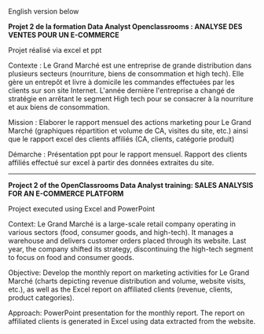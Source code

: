 English version below

**Projet 2 de la formation Data Analyst Openclassrooms : ANALYSE DES VENTES POUR UN E-COMMERCE**

Projet réalisé via excel et ppt

Contexte : Le Grand Marché est une entreprise de grande distribution dans plusieurs secteurs (nourriture, biens de consommation et high tech). Elle gère un entrepôt et livre à domicile les commandes effectuées par les clients sur son site Internet. L'année dernière l'entreprise a changé de stratégie en arrêtant le segment High tech pour se consacrer à la nourriture et aux biens de consommation. 

Mission : Elaborer le rapport mensuel des actions marketing pour Le Grand Marché (graphiques répartition et volume de CA, visites du site, etc.) ainsi que le rapport excel des clients affiliés (CA, clients, catégorie produit)

Démarche : Présentation ppt pour le rapport mensuel. Rapport des clients affiliés effectué sur excel à partir des données extraites du site.


-------------------------------------------------------------------------------------------------------


**Project 2 of the OpenClassrooms Data Analyst training: SALES ANALYSIS FOR AN E-COMMERCE PLATFORM**

Project executed using Excel and PowerPoint

Context: Le Grand Marché is a large-scale retail company operating in various sectors (food, consumer goods, and high-tech). It manages a warehouse and delivers customer orders placed through its website. Last year, the company shifted its strategy, discontinuing the high-tech segment to focus on food and consumer goods.

Objective: Develop the monthly report on marketing activities for Le Grand Marché (charts depicting revenue distribution and volume, website visits, etc.), as well as the Excel report on affiliated clients (revenue, clients, product categories).

Approach: PowerPoint presentation for the monthly report. The report on affiliated clients is generated in Excel using data extracted from the website.
